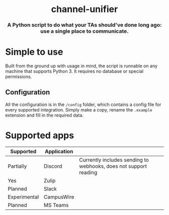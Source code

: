 <p align="center">
    <h1 align="center">channel-unifier</h1>
    <h3 align="center">A Python script to do what your TAs should've done long ago: use a single place to communicate.</h3>
</p>

# Simple to use
Built from the ground up with usage in mind, the script is runnable on any machine that supports Python 3. It requires no database or special permissions.

## Configuration
All the configuration is in the `/config` folder, which contains a config file for every supported integration. Simply make a copy, rename the `.example` extension and fill in the required data.

# Supported apps
| Supported    | Application |                                                                  |
|--------------|-------------|------------------------------------------------------------------|
| Partially    | Discord     | Currently includes sending to webhooks, does not support reading |
| Yes          | Zulip       |                                                                  |
| Planned      | Slack       |                                                                  |
| Experimental | CampusWire  |                                                                  |
| Planned      | MS Teams    |                                                                  |

